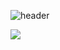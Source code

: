 
![header](https://capsule-render.vercel.app/api?type=waving&color=0:EEFF00&height=300&section=header&text=Beaver%20Coding%20House&fontSize=70&fontColor=d6ace6&animation=fadeIn)

<img src="https://img.shields.io/badge/UnrealEngine-#0E1128?style=for-the-badge&logo=이미지 이름&logoColor=black">
